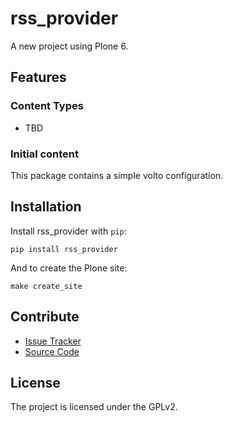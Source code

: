 # rss_provider

A new project using Plone 6.

## Features

### Content Types

- TBD

### Initial content

This package contains a simple volto configuration.

Installation
------------

Install rss_provider with `pip`:

```shell
pip install rss_provider
```
And to create the Plone site:

```shell
make create_site
```

## Contribute

- [Issue Tracker](https://github.com/collective/rss-provider/issues)
- [Source Code](https://github.com/collective/rss-provider/)

## License

The project is licensed under the GPLv2.
